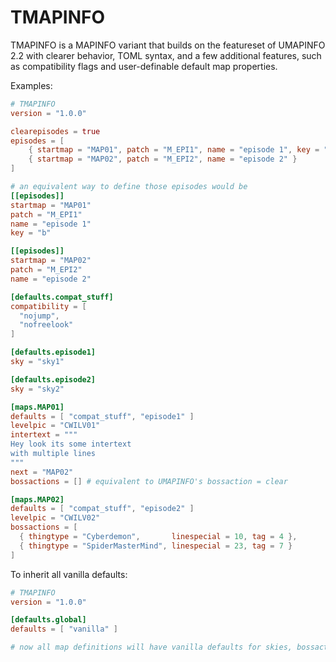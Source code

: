 # TMAPINFO

TMAPINFO is a MAPINFO variant that builds on the featureset of UMAPINFO 2.2 with clearer behavior, TOML syntax, and a few additional features, such as compatibility flags and user-definable default map properties.

Examples:

```toml
# TMAPINFO
version = "1.0.0"

clearepisodes = true
episodes = [
    { startmap = "MAP01", patch = "M_EPI1", name = "episode 1", key = "b" },
    { startmap = "MAP02", patch = "M_EPI2", name = "episode 2" }
]

# an equivalent way to define those episodes would be
[[episodes]]
startmap = "MAP01"
patch = "M_EPI1"
name = "episode 1"
key = "b"

[[episodes]]
startmap = "MAP02"
patch = "M_EPI2"
name = "episode 2"

[defaults.compat_stuff]
compatibility = [
  "nojump",
  "nofreelook"
]

[defaults.episode1]
sky = "sky1"

[defaults.episode2]
sky = "sky2"

[maps.MAP01]
defaults = [ "compat_stuff", "episode1" ]
levelpic = "CWILV01"
intertext = """
Hey look its some intertext
with multiple lines
"""
next = "MAP02"
bossactions = [] # equivalent to UMAPINFO's bossaction = clear

[maps.MAP02]
defaults = [ "compat_stuff", "episode2" ]
levelpic = "CWILV02"
bossactions = [
  { thingtype = "Cyberdemon",       linespecial = 10, tag = 4 },
  { thingtype = "SpiderMasterMind", linespecial = 23, tag = 7 }
]
```

To inherit all vanilla defaults:

```toml
# TMAPINFO
version = "1.0.0"

[defaults.global]
defaults = [ "vanilla" ]

# now all map definitions will have vanilla defaults for skies, bossactions, etc
```

